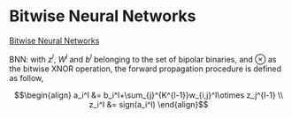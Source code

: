 # Bitwise Neural Networks
[Bitwise Neural Networks](https://arxiv.org/pdf/1601.06071)

BNN: with $z^l$, $W^l$ and $b^l$ belonging to the set of bipolar binaries, and $\otimes$ as the bitwise XNOR operation, the forward propagation procedure is defined as follow,
```math
\begin{align}
a_i^l &= b_i^l+\sum_{j}^{K^{l-1}}w_{i,j}^l\otimes z_j^{l-1} \\
z_i^l &= sign(a_i^l)
\end{align}
```  
